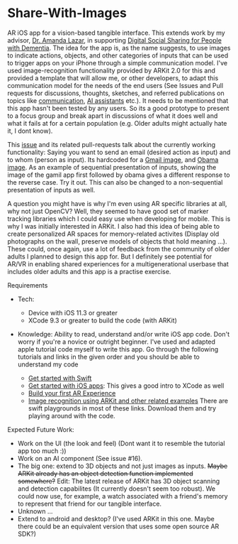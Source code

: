 # Share-With-Images
AR iOS app for a vision-based tangible interface. This extends work by my advisor, [Dr. Amanda Lazar](https://amandalazar.net/index.html), in supporting [Digital Social Sharing for People with Dementia](https://amandalazar.net/papers/2017_p2149-lazar.pdf). The idea for the app is, as the name suggests, to use images to indicate actions, objects, and other categories of inputs that can be used to trigger apps on your iPhone through a simple communication model. I've used image-recognition functionality provided by ARKit 2.0 for this and provided a template that will allow me, or other developers, to adapt this communication model for the needs of the end users (See Issues and Pull requests for discussions, thoughts, sketches, and referred publications on topics like [communication](https://github.com/maddalihanumateja/Share-With-Images/issues/16), [AI assistants](https://github.com/maddalihanumateja/Share-With-Images/issues/22) etc.). It needs to be mentioned that this app hasn't been tested by any users. So its a good prototype to present to a focus group and break apart in discussions of what it does well and what it fails at for a certain population (e.g. Older adults might actually hate it, I dont know).

This [issue](https://github.com/maddalihanumateja/Share-With-Images/issues/6) and its related pull-requests talk about the currently working functionality: Saying you want to send an email (desired action as input) and to whom (person as input). Its hardcoded for a [Gmail image](https://raw.githubusercontent.com/maddalihanumateja/Share-With-Images/master/Share%20With%20Images/Assets.xcassets/Sample%20Images/gmail.imageset/gmail.png), and [Obama image](https://raw.githubusercontent.com/maddalihanumateja/Share-With-Images/master/Share%20With%20Images/Assets.xcassets/Sample%20Images/obama.imageset/obama.jpeg). As an example of sequential presentation of inputs, showing the image of the gamil app first followed by obama gives a different response to the reverse case. Try it out. This can also be changed to a non-sequential presentation of inputs as well.

A question you might have is why I'm even using AR specific libraries at all, why not just OpenCV? Well, they seemed to have good set of marker tracking libraries which I could easy use when developing for mobile. This is why I was initially interested in ARKit. I also had this idea of being able to create personalized AR spaces for memory-related activites (Display old photographs on the wall, preserve models of objects that hold meaning ...). These could, once again, use a lot of feedback from the community of older adults I planned to design this app for. But I definitely see potential for AR/VR in enabling shared experiences for a multigenerational userbase that includes older adults and this app is a practise exercise.

Requirements

 - Tech:
   - Device with iOS 11.3 or greater
   - XCode 9.3 or greater to build the code (with ARKit)
  
 - Knowledge: Ability to read, understand and/or write iOS app code. Don't worry if you're a novice or outright beginner. I've used and adapted apple tutorial code myself to write this app. Go through the following tutorials and links in the given order and you should be able to understand my code
   - [Get started with Swift](https://developer.apple.com/library/content/documentation/Swift/Conceptual/Swift_Programming_Language/index.html#//apple_ref/doc/uid/TP40014097)
   - [Get started with iOS apps](https://developer.apple.com/library/content/referencelibrary/GettingStarted/DevelopiOSAppsSwift/index.html#//apple_ref/doc/uid/TP40015214-CH2-SW1): This gives a good intro to XCode as well
   - [Build your first AR Experience](https://developer.apple.com/documentation/arkit/building_your_first_ar_experience)
   - [Image recognition using ARKit and other related examples](https://developer.apple.com/documentation/arkit/recognizing_images_in_an_ar_experience)
   There are swift playgrounds in most of these links. Download them and try playing around with the code.
   
Expected Future Work:

 - Work on the UI (the look and feel) (Dont want it to resemble the tutorial app too much :))
 - Work on an AI component (See issue #16).
 - The big one: extend to 3D objects and not just images as inputs. ~~Maybe ARKit already has an object detection function implemented somewhere?~~ Edit: The latest release of ARKit has 3D object scanning and detection capabilites (It currently doesn't seem too robust). We could now use, for example, a watch associated with a friend's memory to represent that friend for our tangible interface.
 - Unknown ...
 - Extend to android and desktop? (I've used ARKit in this one. Maybe there could be an equivalent version that uses some open source AR SDK?)
   
